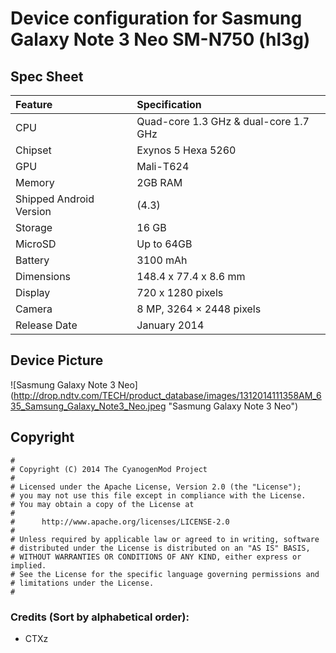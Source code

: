 # Device configuration for Sasmung Galaxy Note 3 Neo SM-N750 (hl3g)

## Spec Sheet

| Feature                 | Specification                         |
| :---------------------- | :-------------------------------------|
| CPU                     | Quad-core 1.3 GHz & dual-core 1.7 GHz |
| Chipset                 | Exynos 5 Hexa 5260                    |
| GPU                     | Mali-T624                             |
| Memory                  | 2GB RAM                               |
| Shipped Android Version | (4.3)                                 |
| Storage                 | 16 GB                                 |
| MicroSD                 | Up to 64GB                            |
| Battery                 | 3100 mAh                              |
| Dimensions              | 148.4 x 77.4 x 8.6 mm                 |
| Display                 | 720 x 1280 pixels                     |
| Camera                  | 8 MP, 3264 × 2448 pixels              |
| Release Date            | January 2014                          |

## Device Picture 

![Sasmung Galaxy Note 3 Neo] (http://drop.ndtv.com/TECH/product_database/images/1312014111358AM_635_Samsung_Galaxy_Note3_Neo.jpeg "Sasmung Galaxy Note 3 Neo")

## Copyright

```
#
# Copyright (C) 2014 The CyanogenMod Project
#
# Licensed under the Apache License, Version 2.0 (the "License");
# you may not use this file except in compliance with the License.
# You may obtain a copy of the License at
#
#      http://www.apache.org/licenses/LICENSE-2.0
#
# Unless required by applicable law or agreed to in writing, software
# distributed under the License is distributed on an "AS IS" BASIS,
# WITHOUT WARRANTIES OR CONDITIONS OF ANY KIND, either express or implied.
# See the License for the specific language governing permissions and
# limitations under the License.
#
```
### Credits (Sort by alphabetical order):
  - CTXz
